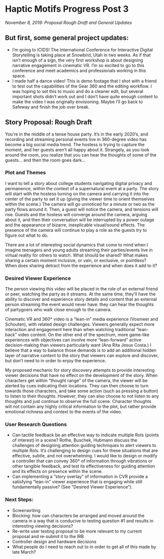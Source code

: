 # Haptic Motifs Progress Post 3

*November 8, 2019: Proposal Rough Draft and General Updates*

## But first, some general project updates:

* I’m going to ICIDS! The International Conference for Interactive Digital Storytelling is taking place at Snowbird, Utah in two weeks. As if that isn’t enough of a sign, the very first workshop is about designing narrative engagement in cinematic VR. I’m so excited to go to this conference and meet academics and professionals working in this space.
* I made half a dance video! This is demo footage that I shot with a friend to test out the capabilities of the Gear 360 and the editing workflow. I was hoping to set this to music and do a cleaner edit, but several important shots didn’t work out and I don’t have quite enough content to make the video I was originally envisioning. Maybe I’ll go back to Safeway and finish the job over break.

## Story Proposal: Rough Draft

You’re in the middle of a tense house party. It’s in the early 2020’s, and recording and streaming personal events live in 360-degree video has become a big social media trend. The hostess is trying to capture the moment, and her guests aren’t all happy about it. Strangely, as you look around the room, you realize that you can hear the thoughts of some of the guests… and then the room goes dark…

### Plot and Themes

I want to tell a story about college students navigating digital privacy and permanence, within the context of a supernatural event at a party. The story will start with the hostess turning on the camera and carrying it into the center of the party to set it up (giving the viewer time to orient themselves within the scene.) The camera will go unnoticed for a minute or two as the party flows around it. Then, a guest will notice the camera, and tensions will rise. Guests and the hostess will converge around the camera, arguing about it, and then their conversation will be interrupted by a power outage and the appearance of bizarre, inexplicable visual/sound effects. The presence of the camera will continue to play a role as the guests try to figure out what to do.

There are a lot of interesting social dynamics that come to mind when I imagine teenagers and young adults streaming their parties/events live in virtual reality for others to watch. What should be shared? What makes sharing a certain moment inclusive, or vain, or exclusive, or pointless? When does sharing detract from the experience and when does it add to it?

### Desired Viewer Experience

The person viewing this video will be placed in the role of an external friend or peer, watching the party as it streams. At the same time, they’ll have the ability to discover and experience story details and content that an external person streaming the event would never have: they can hear the thoughts of partygoers who walk close enough to the camera.

Cinematic VR and 360* video is a “lean-in” media experience (Vosmeer and Schouten), with related design challenges. Viewers generally expect more interaction and engagement here than when watching traditional “lean-back” video content. On the other end of the spectrum, more game-like experiences with objectives can involve more “lean-forward” active decision-making than viewers particularly want (Ana Rita Jesus Costa.) I believe that a way to balance those demands is to add an additional hidden layer of narrative content to the story that viewers can explore and discover, but don’t need to in order to enjoy the experience.

My proposed mechanic for story discovery attempts to provide interesting viewer decisions that have no effect on the development of the story. When characters get within “thought range” of the camera, the viewer will be alerted by cues indicating their locations. They can then choose to turn towards those characters, and take some action (such as pressing a button) to listen to their thoughts. However, they can also choose to not listen to any thoughts and just continue to observe the full scene. Character thoughts will not contain any highly critical information to the plot, but rather provide emotional richness and context to the events of the video.

### User Research Questions
* Can tactile feedback be an effective way to indicate multiple RoIs (points of interest) in a scene? Rothe, Buschek, Hubmann discuss the challenges of designing attention guiding techniques to alert viewers to multiple RoIs. It’s challenging to design cues for these situations that are effective, subtle, and not overwhelming. I would like to design or modify a controller that can convey 360* of information through vibrations or other tangible feedback, and test its effectiveness for guiding attention and its effects on presence within the scene.
* Can implementing a “story overlay” of information in CVR provide a satisfying “lean-in” viewer experience that is engaging while still fundamentally passive? (See “Desired Viewer Experience”).

### Next Steps:
* Screenwriting
* Blocking: how can characters be arranged and moved around the camera in a way that is conducive to testing question #1 and results in interesting viewing decisions?
* Re-write user testing proposal to be more relevant to my current proposal and re-submit it to the IRB
* Controller design and hardware decisions
* What people do I need to reach out to in order to get all of this made by late March?
